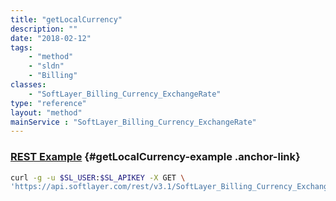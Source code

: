 ```yaml
---
title: "getLocalCurrency"
description: ""
date: "2018-02-12"
tags:
    - "method"
    - "sldn"
    - "Billing"
classes:
    - "SoftLayer_Billing_Currency_ExchangeRate"
type: "reference"
layout: "method"
mainService : "SoftLayer_Billing_Currency_ExchangeRate"
---
```


### [REST Example](#getLocalCurrency-example) <a href="/article/rest/"><i class="fas fa-question"></i></a> {#getLocalCurrency-example .anchor-link} 
```bash
curl -g -u $SL_USER:$SL_APIKEY -X GET \
'https://api.softlayer.com/rest/v3.1/SoftLayer_Billing_Currency_ExchangeRate/{SoftLayer_Billing_Currency_ExchangeRateID}/getLocalCurrency'
```
